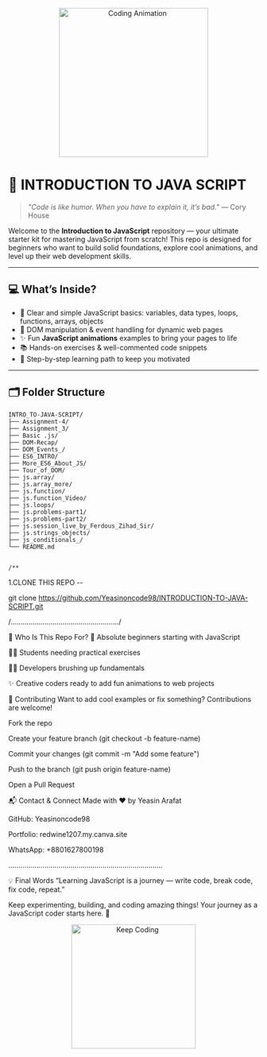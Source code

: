 <p align="center">
<img src="https://media.giphy.com/media/3o7aCTfyhYawdOXcFW/giphy.gif" alt="Coding Animation" width="300"/>
</p>

# 🚀 INTRODUCTION TO JAVA SCRIPT

> *"Code is like humor. When you have to explain it, it’s bad."* — Cory House

Welcome to the **Introduction to JavaScript** repository — your ultimate starter kit for mastering JavaScript from scratch!
This repo is designed for beginners who want to build solid foundations, explore cool animations, and level up their web development skills.

---

## 💻 What’s Inside?

- 🧩 Clear and simple JavaScript basics: variables, data types, loops, functions, arrays, objects
- 🎯 DOM manipulation & event handling for dynamic web pages
- ✨ Fun **JavaScript animations** examples to bring your pages to life
- 📚 Hands-on exercises & well-commented code snippets
- 🚦 Step-by-step learning path to keep you motivated

---

## 🗂️ Folder Structure

```plaintext
INTRO_TO-JAVA-SCRIPT/
├── Assignment-4/
├── Assignment_3/
├── Basic .js/
├── DOM-Recap/
├── DOM_Events_/
├── ES6_INTRO/
├── More_ES6_About_JS/
├── Tour_of_DOM/
├── js.array/
├── js.array_more/
├── js.function/
├── js.function_Video/
├── js.loops/
├── js.problems-part1/
├── js.problems-part2/
├── js.session_live_by_Ferdous_Zihad_Sir/
├── js.strings_objects/
├── js_conditionals_/
└── README.md


/**
```


1.CLONE THIS REPO --

git clone https://github.com/Yeasinoncode98/INTRODUCTION-TO-JAVA-SCRIPT.git

/....................................................../

🎯 Who Is This Repo For?
👶 Absolute beginners starting with JavaScript

🧑‍🎓 Students needing practical exercises

🧑‍💻 Developers brushing up fundamentals

✨ Creative coders ready to add fun animations to web projects


🤝 Contributing
Want to add cool examples or fix something? Contributions are welcome!

Fork the repo

Create your feature branch (git checkout -b feature-name)

Commit your changes (git commit -m "Add some feature")

Push to the branch (git push origin feature-name)

Open a Pull Request


📬 Contact & Connect
Made with ❤️ by Yeasin Arafat

GitHub: Yeasinoncode98

Portfolio: redwine1207.my.canva.site

WhatsApp: +8801627800198

.............................................................................


💡 Final Words
“Learning JavaScript is a journey —
write code, break code, fix code, repeat.”

Keep experimenting, building, and coding amazing things!
Your journey as a JavaScript coder starts here. 🚀


<p align="center"> <img src="https://media.giphy.com/media/l0MYt5jPR6QX5pnqM/giphy.gif" alt="Keep Coding" width="250"/> </p>

